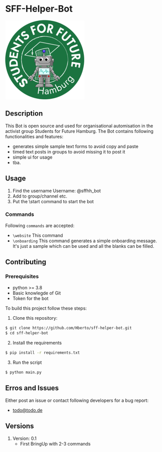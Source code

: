 # SFF-Helper-Bot
<img src=".\docs\pictures\bot-logo.png" width="250">

## Description
This Bot is open source and used for organisational automisation in the activist group Students for Future Hamburg. The Bot contains following functionalities and features:

- generates simple sample text forms to avoid copy and paste
- timed text posts in groups to avoid missing it to post it
- simple ui for usage 
- tba.


## Usage
1. Find the username
Username: @sffhh_bot
2. Add to group/channel etc.
3. Put the \start command to start the bot

### Commands

Following `commands` are accepted:
- `\website` This command 
- `\onboarding` This command generates a simple onboarding message. It's just a sample which can be used and all the blanks can be filled.

## Contributing

### Prerequisites
- python >= 3.8
- Basic knowlegde of Git
- Token for the bot

To build this project follow these steps:
1. Clone this repository:
```bash
$ git clone https://github.com/Hberto/sff-helper-bot.git
$ cd sff-helper-bot
```
2. Install the requirements
```bash
$ pip install -r requirements.txt
```
3. Run the script
```bash
$ python main.py
```


## Erros and Issues
Either post an issue or contact following developers for a bug report:

- todo@todo.de

## Versions

1. Version: 0.1
   - First BringUp with 2-3 commands